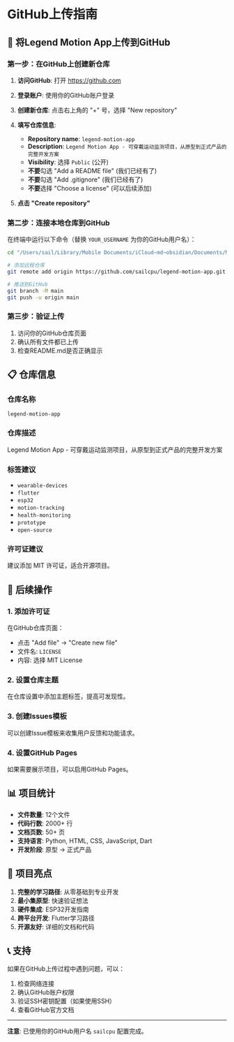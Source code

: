# GitHub上传指南

## 🚀 将Legend Motion App上传到GitHub

### 第一步：在GitHub上创建新仓库

1. **访问GitHub**: 打开 https://github.com
2. **登录账户**: 使用你的GitHub账户登录
3. **创建新仓库**: 点击右上角的 "+" 号，选择 "New repository"
4. **填写仓库信息**:
   - **Repository name**: `legend-motion-app`
   - **Description**: `Legend Motion App - 可穿戴运动监测项目，从原型到正式产品的完整开发方案`
   - **Visibility**: 选择 `Public` (公开)
   - **不要**勾选 "Add a README file" (我们已经有了)
   - **不要**勾选 "Add .gitignore" (我们已经有了)
   - **不要**选择 "Choose a license" (可以后续添加)

5. **点击 "Create repository"**

### 第二步：连接本地仓库到GitHub

在终端中运行以下命令（替换 `YOUR_USERNAME` 为你的GitHub用户名）：

```bash
cd "/Users/sail/Library/Mobile Documents/iCloud~md~obsidian/Documents/MyKnowledgeBase/projects/Legend Motion App"

# 添加远程仓库
git remote add origin https://github.com/sailcpu/legend-motion-app.git

# 推送到GitHub
git branch -M main
git push -u origin main
```

### 第三步：验证上传

1. 访问你的GitHub仓库页面
2. 确认所有文件都已上传
3. 检查README.md是否正确显示

## 📋 仓库信息

### 仓库名称
`legend-motion-app`

### 仓库描述
Legend Motion App - 可穿戴运动监测项目，从原型到正式产品的完整开发方案

### 标签建议
- `wearable-devices`
- `flutter`
- `esp32`
- `motion-tracking`
- `health-monitoring`
- `prototype`
- `open-source`

### 许可证建议
建议添加 MIT 许可证，适合开源项目。

## 🔧 后续操作

### 1. 添加许可证
在GitHub仓库页面：
- 点击 "Add file" → "Create new file"
- 文件名: `LICENSE`
- 内容: 选择 MIT License

### 2. 设置仓库主题
在仓库设置中添加主题标签，提高可发现性。

### 3. 创建Issues模板
可以创建Issue模板来收集用户反馈和功能请求。

### 4. 设置GitHub Pages
如果需要展示项目，可以启用GitHub Pages。

## 📊 项目统计

- **文件数量**: 12个文件
- **代码行数**: 2000+ 行
- **文档页数**: 50+ 页
- **支持语言**: Python, HTML, CSS, JavaScript, Dart
- **开发阶段**: 原型 → 正式产品

## 🎯 项目亮点

1. **完整的学习路径**: 从零基础到专业开发
2. **最小集原型**: 快速验证想法
3. **硬件集成**: ESP32开发指南
4. **跨平台开发**: Flutter学习路径
5. **开源友好**: 详细的文档和代码

## 📞 支持

如果在GitHub上传过程中遇到问题，可以：
1. 检查网络连接
2. 确认GitHub账户权限
3. 验证SSH密钥配置（如果使用SSH）
4. 查看GitHub官方文档

---

**注意**: 已使用你的GitHub用户名 `sailcpu` 配置完成。

